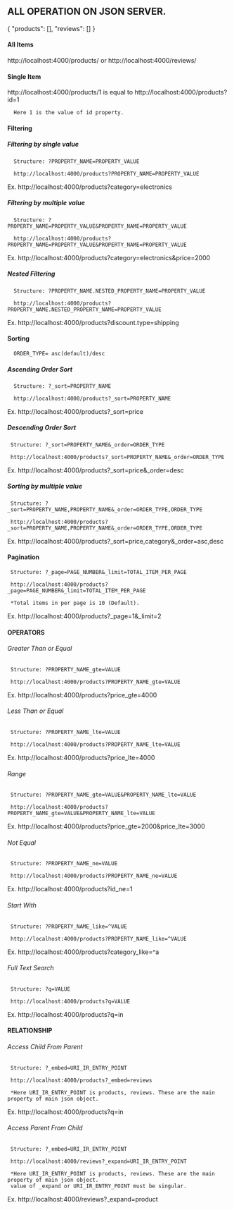 ## ALL OPERATION ON JSON SERVER.

{
  "products": [],
  "reviews": []
}

#### All Items

  http://localhost:4000/products/ 
    or
  http://localhost:4000/reviews/ 

#### Single Item

  http://localhost:4000/products/1 is equal to http://localhost:4000/products?id=1

      Here 1 is the value of id property.

#### Filtering

##### Filtering by single value

      Structure: ?PROPERTY_NAME=PROPERTY_VALUE

      http://localhost:4000/products?PROPERTY_NAME=PROPERTY_VALUE

  Ex. http://localhost:4000/products?category=electronics

##### Filtering by multiple value

      Structure: ?PROPERTY_NAME=PROPERTY_VALUE&PROPERTY_NAME=PROPERTY_VALUE

      http://localhost:4000/products?PROPERTY_NAME=PROPERTY_VALUE&PROPERTY_NAME=PROPERTY_VALUE

  Ex. http://localhost:4000/products?category=electronics&price=2000


##### Nested Filtering 

      Structure: ?PROPERTY_NAME.NESTED_PROPERTY_NAME=PROPERTY_VALUE

      http://localhost:4000/products?PROPERTY_NAME.NESTED_PROPERTY_NAME=PROPERTY_VALUE

  Ex. http://localhost:4000/products?discount.type=shipping

#### Sorting

      ORDER_TYPE= asc(default)/desc

##### Ascending Order Sort

      Structure: ?_sort=PROPERTY_NAME

      http://localhost:4000/products?_sort=PROPERTY_NAME
      
  Ex. http://localhost:4000/products?_sort=price

##### Descending Order Sort

     Structure: ?_sort=PROPERTY_NAME&_order=ORDER_TYPE

     http://localhost:4000/products?_sort=PROPERTY_NAME&_order=ORDER_TYPE

  Ex. http://localhost:4000/products?_sort=price&_order=desc

##### Sorting by multiple value

     Structure: ?_sort=PROPERTY_NAME,PROPERTY_NAME&_order=ORDER_TYPE,ORDER_TYPE

     http://localhost:4000/products?_sort=PROPERTY_NAME,PROPERTY_NAME&_order=ORDER_TYPE,ORDER_TYPE

  Ex. http://localhost:4000/products?_sort=price,category&_order=asc,desc


#### Pagination

     Structure: ?_page=PAGE_NUMBER&_limit=TOTAL_ITEM_PER_PAGE

     http://localhost:4000/products?_page=PAGE_NUMBER&_limit=TOTAL_ITEM_PER_PAGE
     
     *Total items in per page is 10 (Default).

  Ex. http://localhost:4000/products?_page=1&_limit=2

#### OPERATORS

###### Greater Than or Equal

     Structure: ?PROPERTY_NAME_gte=VALUE

     http://localhost:4000/products?PROPERTY_NAME_gte=VALUE

  Ex. http://localhost:4000/products?price_gte=4000
  
  ###### Less Than or Equal

     Structure: ?PROPERTY_NAME_lte=VALUE

     http://localhost:4000/products?PROPERTY_NAME_lte=VALUE

  Ex. http://localhost:4000/products?price_lte=4000
  
  ###### Range

     Structure: ?PROPERTY_NAME_gte=VALUE&PROPERTY_NAME_lte=VALUE

     http://localhost:4000/products?PROPERTY_NAME_gte=VALUE&PROPERTY_NAME_lte=VALUE

  Ex. http://localhost:4000/products?price_gte=2000&price_lte=3000
  
  ###### Not Equal

     Structure: ?PROPERTY_NAME_ne=VALUE

     http://localhost:4000/products?PROPERTY_NAME_ne=VALUE

  Ex. http://localhost:4000/products?id_ne=1
  
  ###### Start With

     Structure: ?PROPERTY_NAME_like=^VALUE

     http://localhost:4000/products?PROPERTY_NAME_like=^VALUE

  Ex. http://localhost:4000/products?category_like=^a
  
  ###### Full Text Search

     Structure: ?q=VALUE

     http://localhost:4000/products?q=VALUE

  Ex. http://localhost:4000/products?q=in


#### RELATIONSHIP

  ###### Access Child From Parent

     Structure: ?_embed=URI_IR_ENTRY_POINT

     http://localhost:4000/products?_embed=reviews
     
     *Here URI_IR_ENTRY_POINT is products, reviews. These are the main property of main json object.

  Ex. http://localhost:4000/products?q=in
  
  
  ###### Access Parent From Child

     Structure: ?_embed=URI_IR_ENTRY_POINT

     http://localhost:4000/reviews?_expand=URI_IR_ENTRY_POINT
     
     *Here URI_IR_ENTRY_POINT is products, reviews. These are the main property of main json object.
     value of _expand or URI_IR_ENTRY_POINT must be singular.

  Ex. http://localhost:4000/reviews?_expand=product
  
  
  
  
  
  
  
  
  
  
  
  
  
  
  
